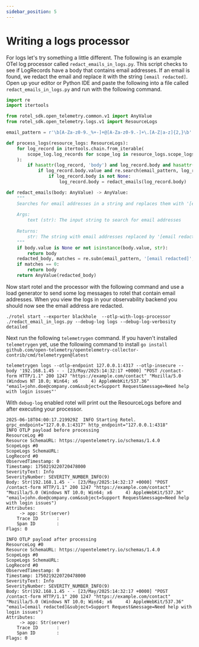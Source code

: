 ```yaml
---
sidebar_position: 5
---
```


# Writing a logs processor

For logs let's try something a little different. The following is an example OTel log processor called
`redact_emails_in_logs.py`. This script checks to see if LogRecords have a body that contains email addresses.
If an email is found, we redact the email and replace it with the string `[email redacted]`.
Open up your editor or Python IDE and paste the following into a file called `redact_emails_in_logs.py` and run with the
following command.

```python title="redact_emails_in_logs.py"
import re
import itertools

from rotel_sdk.open_telemetry.common.v1 import AnyValue
from rotel_sdk.open_telemetry.logs.v1 import ResourceLogs

email_pattern = r'\b[A-Za-z0-9._%+-]+@[A-Za-z0-9.-]+\.[A-Z|a-z]{2,}\b'

def process_logs(resource_logs: ResourceLogs):
    for log_record in itertools.chain.from_iterable(
        scope_log.log_records for scope_log in resource_logs.scope_logs
    ):
        if hasattr(log_record, 'body') and log_record.body and hasattr(log_record.body, 'value'):
            if log_record.body.value and re.search(email_pattern, log_record.body.value):
                if log_record.body is not None:
                    log_record.body = redact_emails(log_record.body)

def redact_emails(body: AnyValue) -> AnyValue:
    """
    Searches for email addresses in a string and replaces them with '[email redacted]'
    
    Args:
        text (str): The input string to search for email addresses
        
    Returns:
        str: The string with email addresses replaced by '[email redacted]'
    """
    if body.value is None or not isinstance(body.value, str):
        return body
    redacted_body, matches = re.subn(email_pattern, '[email redacted]', body.value)
    if matches == 0:
        return body
    return AnyValue(redacted_body)
```

Now start rotel and the processor with the following command and use a load generator to send some log messages to rotel
that contain email addresses.
When you view the logs in your observability backend you should now see the email address are redacted.

```commandline
./rotel start --exporter blackhole  --otlp-with-logs-processor ./redact_email_in_logs.py --debug-log logs --debug-log-verbosity detailed
```

Next run the following `telemetrygen` command. If you haven't installed `telemetrygen` yet, use the following command to install `go install github.com/open-telemetry/opentelemetry-collector-contrib/cmd/telemetrygen@latest`

```text
telemetrygen logs --otlp-endpoint 127.0.0.1:4317 --otlp-insecure --body '192.168.1.45 - - [23/May/2025:14:32:17 +0000] "POST /contact-form HTTP/1.1" 200 1247 "https://example.com/contact" "Mozilla/5.0 (Windows NT 10.0; Win64; x6     4) AppleWebKit/537.36" "email=john.doe@company.com&subject=Support Request&message=Need help with login issues"'
```

With `debug-log` enabled rotel will print out the ResourceLogs before and after executing your processor.

```
2025-06-18T04:00:17.219929Z  INFO Starting Rotel. grpc_endpoint="127.0.0.1:4317" http_endpoint="127.0.0.1:4318"
INFO OTLP payload before processing
ResourceLog #0
Resource SchemaURL: https://opentelemetry.io/schemas/1.4.0
ScopeLogs #0
ScopeLogs SchemaURL: 
LogRecord #0
ObservedTimestamp: 0
Timestamp: 1750219220720478000
SeverityText: Info
SeverityNumber: SEVERITY_NUMBER_INFO(9)
Body: Str(192.168.1.45 - - [23/May/2025:14:32:17 +0000] "POST /contact-form HTTP/1.1" 200 1247 "https://example.com/contact" "Mozilla/5.0 (Windows NT 10.0; Win64; x6     4) AppleWebKit/537.36" "email=john.doe@company.com&subject=Support Request&message=Need help with login issues")
Attributes:
     -> app: Str(server)
    Trace ID       : 
    Span ID        : 
Flags: 0

INFO OTLP payload after processing
ResourceLog #0
Resource SchemaURL: https://opentelemetry.io/schemas/1.4.0
ScopeLogs #0
ScopeLogs SchemaURL: 
LogRecord #0
ObservedTimestamp: 0
Timestamp: 1750219220720478000
SeverityText: Info
SeverityNumber: SEVERITY_NUMBER_INFO(9)
Body: Str(192.168.1.45 - - [23/May/2025:14:32:17 +0000] "POST /contact-form HTTP/1.1" 200 1247 "https://example.com/contact" "Mozilla/5.0 (Windows NT 10.0; Win64; x6     4) AppleWebKit/537.36" "email=[email redacted]&subject=Support Request&message=Need help with login issues")
Attributes:
     -> app: Str(server)
    Trace ID       : 
    Span ID        : 
Flags: 0
```
